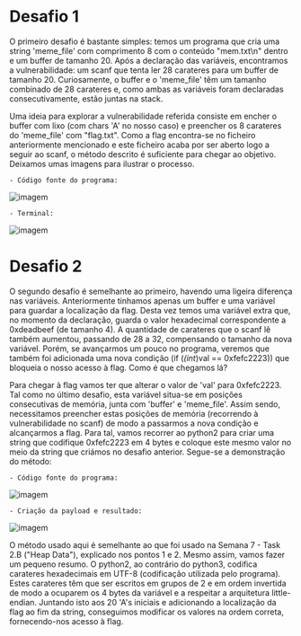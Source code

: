 # Desafio 1

  O primeiro desafio é bastante simples: temos um programa que cria uma string 'meme_file' com comprimento 8 com o conteúdo "mem.txt\n" dentro e um buffer de tamanho 20. Após a declaração das variáveis, encontramos a vulnerabilidade: um scanf que tenta ler 28 carateres para um buffer de tamanho 20. Curiosamente, o buffer e o 'meme_file' têm um tamanho combinado de 28 carateres e, como ambas as variáveis foram declaradas consecutivamente, estão juntas na stack.

  Uma ideia para explorar a vulnerabilidade referida consiste em encher o buffer com lixo (com chars 'A' no nosso caso) e preencher os 8 carateres do 'meme_file' com "flag.txt". Como a flag encontra-se no ficheiro anteriormente mencionado e este ficheiro acaba por ser aberto logo a seguir ao scanf, o método descrito é suficiente para chegar ao objetivo. Deixamos umas imagens para ilustrar o processo.
  
    - Código fonte do programa:
    
   ![imagem](https://user-images.githubusercontent.com/126570489/232883427-c6cf5015-8355-4af9-b190-47470ac3b3f4.png)

    - Terminal:
    
   ![imagem](https://user-images.githubusercontent.com/126570489/232882908-7537cef1-2b2b-4b1c-889a-dec4dc2b3c70.png)

# Desafio 2

  O segundo desafio é semelhante ao primeiro, havendo uma ligeira diferença nas variáveis. Anteriormente tinhamos apenas um buffer e uma variável para guardar a localização da flag. Desta vez temos uma variável extra que, no momento da declaração, guarda o valor hexadecimal correspondente a 0xdeadbeef (de tamanho 4). A quantidade de carateres que o scanf lê também aumentou, passando de 28 a 32, compensando o tamanho da nova variável. Porém, se avançarmos um pouco no programa, veremos que também foi adicionada uma nova condição (if (*(int*)val == 0xfefc2223)) que bloqueia o nosso acesso à flag. Como é que chegamos lá?
  
  Para chegar à flag vamos ter que alterar o valor de 'val' para 0xfefc2223. Tal como no último desafio, esta variável situa-se em posições consecutivas de memória, junta com 'buffer' e 'meme_file'. Assim sendo, necessitamos preencher estas posições de memória (recorrendo à vulnerabilidade no scanf) de modo a passarmos a nova condição e alcançarmos a flag. Para tal, vamos recorrer ao python2 para criar uma string que codifique 0xfefc2223 em 4 bytes e coloque este mesmo valor no meio da string que criámos no desafio anterior. Segue-se a demonstração do método:
  
    - Código fonte do programa:
    
   ![imagem](https://user-images.githubusercontent.com/126570489/232888998-82a42630-a8e3-4ec2-8a9c-eab5ac53a7e4.png)
  
    - Criação da payload e resultado:
    
   ![imagem](https://user-images.githubusercontent.com/126570489/232888597-d3f7c9ee-c748-43ef-8fc3-54b6c13f0902.png)
   
 O método usado aqui é semelhante ao que foi usado na Semana 7 - Task 2.B ("Heap Data"), explicado nos pontos 1 e 2. Mesmo assim, vamos fazer um pequeno resumo. O python2, ao contrário do python3, codifica carateres hexadecimais em UTF-8 (codificação utilizada pelo programa). Estes carateres têm que ser escritos em grupos de 2 e em ordem invertida de modo a ocuparem os 4 bytes da variável e a respeitar a arquitetura little-endian. Juntando isto aos 20 'A's iniciais e adicionando a localização da flag ao fim da string, conseguimos modificar os valores na ordem correta, fornecendo-nos acesso à flag.

